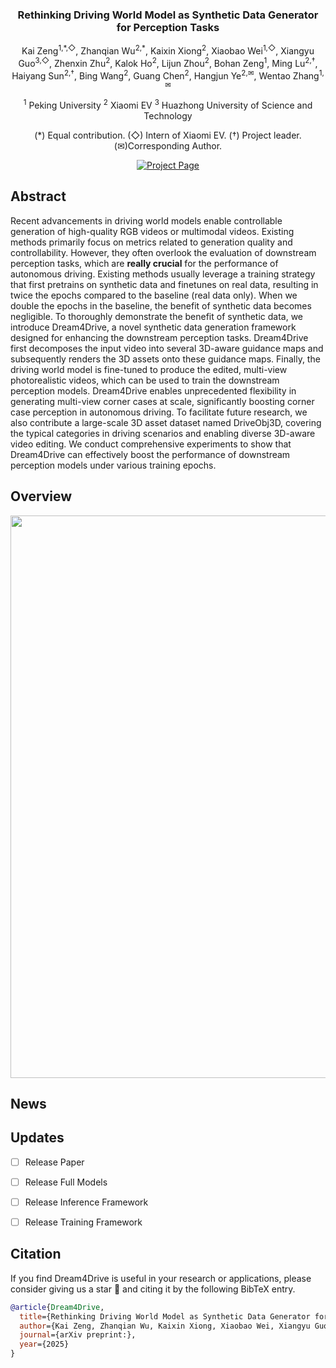 <div align="center">
<h3>Rethinking Driving World Model as Synthetic Data Generator for Perception Tasks</h3>

Kai Zeng<sup>1,\*,◇</sup>, Zhanqian Wu<sup>2,*</sup>, Kaixin Xiong<sup>2</sup>, Xiaobao Wei<sup>1,◇</sup>, Xiangyu Guo<sup>3,◇</sup>, Zhenxin Zhu<sup>2</sup>, Kalok Ho<sup>2</sup>, Lijun Zhou<sup>2</sup>, Bohan Zeng<sup>1</sup>, Ming Lu<sup>2,†</sup>, Haiyang Sun<sup>2,†</sup>, Bing Wang<sup>2</sup>, Guang Chen<sup>2</sup>, Hangjun Ye<sup>2,✉</sup>, Wentao Zhang<sup>1,✉</sup>

<sup>1</sup>  Peking University
<sup>2</sup>  Xiaomi EV 
<sup>3</sup>  Huazhong University of Science and Technology

(\*) Equal contribution. (◇) Intern of Xiaomi EV. (†) Project leader. (✉)Corresponding Author.

<!-- 等arxiv的地址 -->
<!-- <a href="https://arxiv.org/abs/2506.07497"><img src='https://img.shields.io/badge/arXiv-Dream4Drive-blue' alt='Paper PDF'></a> -->
<a href="https://wm-research.github.io/Dream4Drive/"><img src='https://img.shields.io/badge/Project_Page-Dream4Drive-green' alt='Project Page'></a>
</div>


<!-- ## Introduction -->
## Abstract
Recent advancements in driving world models enable controllable generation of high-quality RGB videos or multimodal videos. 
Existing methods primarily focus on metrics related to generation quality and controllability. 
However, they often overlook the evaluation of downstream perception tasks, which are <b>really crucial</b> for the performance of autonomous driving. 
Existing methods usually leverage a training strategy that first pretrains on synthetic data and finetunes on real data, resulting in twice the epochs compared to the baseline (real data only). 
When we double the epochs in the baseline, the benefit of synthetic data becomes negligible.
To thoroughly demonstrate the benefit of synthetic data, we introduce Dream4Drive, a novel synthetic data generation framework designed for enhancing the downstream perception tasks.
Dream4Drive first decomposes the input video into several 3D-aware guidance maps and subsequently renders the 3D assets onto these guidance maps.
Finally, the driving world model is fine-tuned to produce the edited, multi-view photorealistic videos, which can be used to train the downstream perception models.
Dream4Drive enables unprecedented flexibility in generating multi-view corner cases at scale, significantly boosting corner case perception in autonomous driving. 
To facilitate future research, we also contribute a large-scale 3D asset dataset named DriveObj3D, covering the typical categories in driving scenarios and enabling diverse 3D-aware video editing.
We conduct comprehensive experiments to show that Dream4Drive can effectively boost the performance of downstream perception models under various training epochs.

## Overview
<div align="center">
<img src="assets/overview.png" width="900">
</div>

## News
<!-- `[2025/06/18]` [ArXiv](https://arxiv.org/abs/2506.07497) paper release. Models/Code are coming soon. Please stay tuned! ☕️ -->

## Updates
- [ ] Release Paper   
- [ ] Release Full Models  
- [ ] Release Inference Framework 
- [ ] Release Training Framework 


## Citation
If you find Dream4Drive is useful in your research or applications, please consider giving us a star 🌟 and citing it by the following BibTeX entry.

```bibtex
@article{Dream4Drive,
  title={Rethinking Driving World Model as Synthetic Data Generator for Perception Tasks},
  author={Kai Zeng, Zhanqian Wu, Kaixin Xiong, Xiaobao Wei, Xiangyu Guo, Zhenxin Zhu, Kalok Ho, Lijun Zhou, Bohan Zeng, Ming Lu, Haiyang Sun, BING WANG, Guang Chen, Hangjun Ye, Wentao Zhang},
  journal={arXiv preprint:},
  year={2025}
}
```
